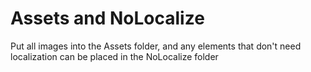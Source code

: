 # Assets and NoLocalize

Put all images into the Assets folder, and any elements that don't need localization can be placed in the NoLocalize folder
